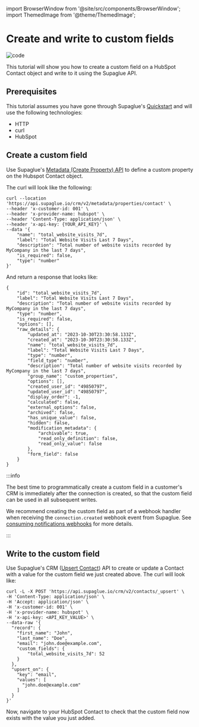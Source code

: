 import BrowserWindow from '@site/src/components/BrowserWindow';
import ThemedImage from '@theme/ThemedImage';

# Create and write to custom fields

![code](https://img.shields.io/badge/Platform%20Tutorial-0000a5)

This tutorial will show you how to create a custom field on a HubSpot Contact object and write to it using the Supaglue API.

## Prerequisites

This tutorial assumes you have gone through Supaglue's [Quickstart](../quickstart) and will use the following technologies:

- HTTP
- curl
- HubSpot

## Create a custom field

Use Supaglue's [Metadata (Create Property) API](https://docs.supaglue.com/api/v2/crm/create-property) to define a custom property on the Hubspot Contact object.

The curl will look like the following:

```shell
curl --location 'https://api.supaglue.io/crm/v2/metadata/properties/contact' \
--header 'x-customer-id: 001' \
--header 'x-provider-name: hubspot' \
--header 'Content-Type: application/json' \
--header 'x-api-key: {YOUR_API_KEY}' \
--data '{
    "name": "total_website_visits_7d",
    "label": "Total Website Visits Last 7 Days",
    "description": "Total number of website visits recorded by MyCompany in the last 7 days",
    "is_required": false,
    "type": "number"
}'
```

And return a response that looks like:

```shell
{
    "id": "total_website_visits_7d",
    "label": "Total Website Visits Last 7 Days",
    "description": "Total number of website visits recorded by MyCompany in the last 7 days",
    "type": "number",
    "is_required": false,
    "options": [],
    "raw_details": {
        "updated_at": "2023-10-30T23:30:58.133Z",
        "created_at": "2023-10-30T23:30:58.133Z",
        "name": "total_website_visits_7d",
        "label": "Total Website Visits Last 7 Days",
        "type": "number",
        "field_type": "number",
        "description": "Total number of website visits recorded by MyCompany in the last 7 days",
        "group_name": "custom_properties",
        "options": [],
        "created_user_id": "49850797",
        "updated_user_id": "49850797",
        "display_order": -1,
        "calculated": false,
        "external_options": false,
        "archived": false,
        "has_unique_value": false,
        "hidden": false,
        "modification_metadata": {
            "archivable": true,
            "read_only_definition": false,
            "read_only_value": false
        },
        "form_field": false
    }
}
```

:::info

The best time to programmatically create a custom field in a customer's CRM is immediately after the connection is created, so that the custom field can be used in all subsequent writes.

We recommend creating the custom field as part of a webhook handler when receiving the `connection.created` webhook event from Supaglue. See [consuming notifications webhooks](/tutorials/listen-for-webhooks) for more details.

:::

## Write to the custom field

Use Supaglue's CRM ([Upsert Contact](https://docs.supaglue.com/api/v2/crm/upsert-contact)) API to create or update a Contact with a value for the custom field we just created above. The curl will look like:

```shell
curl -L -X POST 'https://api.supaglue.io/crm/v2/contacts/_upsert' \
-H 'Content-Type: application/json' \
-H 'Accept: application/json' \
-H 'x-customer-id: 001' \
-H 'x-provider-name: hubspot' \
-H 'x-api-key: <API_KEY_VALUE>' \
--data-raw '{
  "record": {
    "first_name": "John",
    "last_name": "Doe",
    "email": "john.doe@example.com",
    "custom_fields": {
        "total_website_visits_7d": 52
    }
  },
  "upsert_on": {
    "key": "email",
    "values": [
      "john.doe@example.com"
    ]
  }
}'
```

Now, navigate to your HubSpot Contact to check that the custom field now exists with the value you just added.